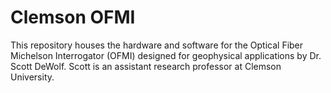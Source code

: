 # Clemson OFMI
This repository houses the hardware and software for the Optical Fiber Michelson
Interrogator (OFMI) designed for geophysical applications by Dr. Scott DeWolf.
Scott is an assistant research professor at Clemson University.
